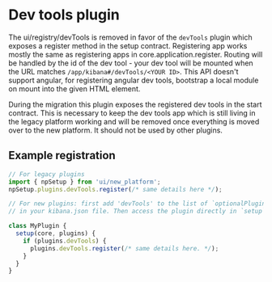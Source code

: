 # Dev tools plugin

The ui/registry/devTools is removed in favor of the `devTools` plugin which exposes a register method in the setup contract.
Registering app works mostly the same as registering apps in core.application.register.
Routing will be handled by the id of the dev tool - your dev tool will be mounted when the URL matches `/app/kibana#/devTools/<YOUR ID>`.
This API doesn't support angular, for registering angular dev tools, bootstrap a local module on mount into the given HTML element.

During the migration this plugin exposes the registered dev tools in the start contract. This is necessary to keep the dev tools app
which is still living in the legacy platform working and will be removed once everything is moved over to the new platform. It should
not be used by other plugins.

## Example registration

```ts
// For legacy plugins
import { npSetup } from 'ui/new_platform';
npSetup.plugins.devTools.register(/* same details here */);

// For new plugins: first add 'devTools' to the list of `optionalPlugins` 
// in your kibana.json file. Then access the plugin directly in `setup`:

class MyPlugin {
  setup(core, plugins) {
    if (plugins.devTools) {
      plugins.devTools.register(/* same details here. */);
    }
  }
}
```
